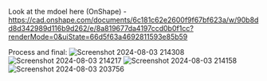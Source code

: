 Look at the mdoel here (OnShape) - https://cad.onshape.com/documents/6c181c62e2600f9f67bf623a/w/90b8dd8d342989d116b9d262/e/8a819677da4197ccd0b0f1cc?renderMode=0&uiState=66d5f63a4692811593e85b59

Process and final: 
![Screenshot 2024-08-03 214308](https://github.com/user-attachments/assets/cccb80fa-9d19-46a2-8283-c513d0394bc6)
![Screenshot 2024-08-03 214217](https://github.com/user-attachments/assets/456c1884-b72a-43a0-828f-2ae080f11b89)
![Screenshot 2024-08-03 214158](https://github.com/user-attachments/assets/df44ac07-24eb-468a-9167-4e61d497ec8e)
![Screenshot 2024-08-03 203756](https://github.com/user-attachments/assets/e799d835-adb7-4a8d-b6d7-4d74cb732136)
